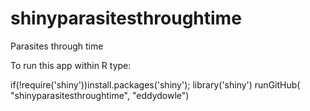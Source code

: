 # shinyparasitesthroughtime
Parasites through time

To run this app within R type:

if(!require('shiny'))install.packages('shiny');
library('shiny')
runGitHub( "shinyparasitesthroughtime", "eddydowle")

